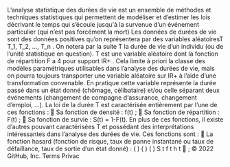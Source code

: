 L’analyse statistique des durées de vie est un ensemble de méthodes et techniques
statistiques qui permettent de modéliser et d’estimer les lois décrivant le temps qui s’écoule
jusqu'à la survenue d’un événement particulier (qui n’est pas forcément la mort)
Les données de durées de vie sont des données positives qu’on représentera par des
variables aléatoiresT T_1, T_2, ..., T_n
. On notera par la suite T la durée de vie d’un individu (ou de
l’unité statistique en question). T est une variable aléatoire dont la fonction de répartition F a 
4
pour support IR+
. Cela limite à priori la classe des modèles paramétriques utilisables dans
l’analyse des durées de vie, mais on pourra toujours transporter une variable aléatoire sur IR+
à l’aide d’une transformation convenable. En pratique cette variable représente la durée passé
dans un état donné (chômage, célibataire) et/ou celle séparant deux événements (changement
de compagne d‘assurance, changement d’emploi, …).
 La loi de la durée T est caractérisée entièrement par l’une de ces fonctions :
 Sa fonction de densité : f(t) ;
 Sa fonction de répartition : F(t) ;
 Sa fonction de survie : S(t) = 1-F(t).
En plus de ces fonctions, il existe d’autres pouvant caractérisées T et possédant des
interprétations intéressantes dans l’analyse des durées de vie. Ces fonctions sont :
 La fonction hasard (fonction de risque, taux de panne instantané ou taux de défaillance,
taux de sortie d’un état donné) :
( )
( )
( )
S t
f t
h t  ; 
© 2022 GitHub, Inc.
Terms
Privac
